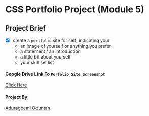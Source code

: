 # CSS Portfolio Project (Module 5)

## Project Brief
-[x] create a ```portfolio``` site for self; indicating your
    * an image of yourself or anything you prefer
    * a statement / an introduction
    * a little bit about yourself
    * your skill set list

#### Google Drive Link To ```Porfolio Site Screenshot```
[Click Here](https://drive.google.com/file/d/1JdbTS_SvNrI1Fwn5akhL54Xg-wiAWWeb/view?usp=sharing)

#### Project By:
[Aduragbemi Oduntan](https://github.com/Salemori)